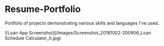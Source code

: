 # Resume-Portfolio
Portfolio of projects demonstrating various skills and languages I've used.

![Loan App Screenshot](/Images/Screenshot_20181002-200906_Loan Schedule Calculator_h.jpg)
